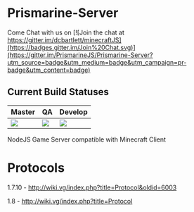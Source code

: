 # Prismarine-Server

Come Chat with us on [![Join the chat at https://gitter.im/dcbartlett/minecraftJS](https://badges.gitter.im/Join%20Chat.svg)](https://gitter.im/PrismarineJS/Prismarine-Server?utm_source=badge&utm_medium=badge&utm_campaign=pr-badge&utm_content=badge)

## Current Build Statuses

<table>
    <thead>
        <tr>
            <th>Master</th>
            <th>QA</th>
            <th>Develop</th>
        </tr>
    </thead>
    <tbody>
        <tr>
            <td><a href="(https://codeship.com/projects/64678)"><img src="https://codeship.com/projects/2705b030-9df4-0132-f4bb-0a6e67eb63d6/status?branch=master" /></a></td>
            <td><a href="(https://codeship.com/projects/64678)"><img src="https://codeship.com/projects/2705b030-9df4-0132-f4bb-0a6e67eb63d6/status?branch=qa" /></a></td>
            <td><a href="(https://codeship.com/projects/64678)"><img src="https://codeship.com/projects/2705b030-9df4-0132-f4bb-0a6e67eb63d6/status?branch=develop" /></a></td>
        </tr>
    </tbody>
</table>

NodeJS Game Server compatible with Minecraft Client


# Protocols

1.7.10 - http://wiki.vg/index.php?title=Protocol&oldid=6003

1.8 - http://wiki.vg/index.php?title=Protocol
